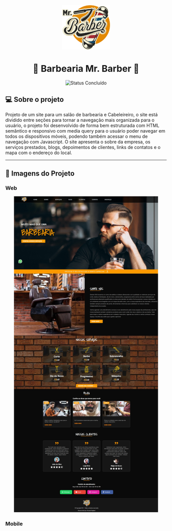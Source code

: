 <div align="center">
  <img alt="Logo-Mr.Barber" src="./img/logo-mr-barber.png" width="150px"/>
</div>

<h1 align="center"> 
	💈​ Barbearia Mr. Barber 💈​
</h1>

<p align="center">
	<img alt="Status Concluído" src="https://img.shields.io/badge/STATUS-CONCLU%C3%8DDO-brightgreen">
</p>

## 💻 Sobre o projeto

<p>
  Projeto de um site para um salão de barbearia e Cabeleireiro, o site está dividido entre seções para tornar a navegação mais organizada para o usuário, 
  o projeto foi desenvolvido de forma bem estruturada com HTML semântico e responsivo com media query para o usuário poder navegar em todos os dispositivos móveis, 
  podendo também acessar o menu de navegação com Javascript. O site apresenta o sobre da empresa, os serviços prestados, blogs, depoimentos de clientes, links de 
  contatos e o mapa com o endereço do local.
</p>

---

## 🎨 Imagens do Projeto

### Web

<div align="center">
  <img alt="visualizacao-desktop" src="./img/Desktop.jpeg" width="450px"/>
</div>

### Mobile

